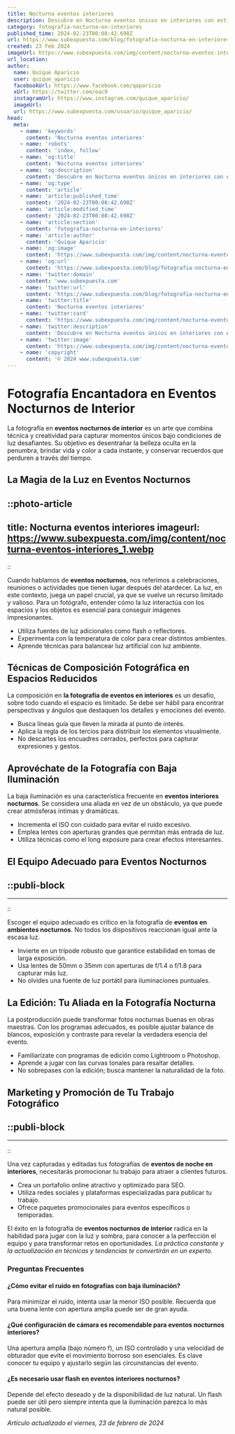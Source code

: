 ```yaml
---
title: Nocturna eventos interiores
description: Descubre en Nocturna eventos únicos en interiores con estilo y elegancia. Vive experiencias nocturnas inolvidables. Tu noche ideal te espera.
category: fotografia-nocturna-en-interiores
published_time: 2024-02-23T00:08:42.698Z
url: https://www.subexpuesta.com/blog/fotografia-nocturna-en-interiores/nocturna-eventos-interiores
created: 23 Feb 2024
imageUrl: https://www.subexpuesta.com/img/content/nocturna-eventos-interiores_1.webp
url_location:
author:
  name: Quique Aparicio
  user: quique_aparicio
  facebookUrl: https://www.facebook.com/qaparicio
  xUrl: https://twitter.com/eac9
  instagramUrl: https://www.instagram.com/quique_aparicio/
  imageUrl: 
  url: https://www.subexpuesta.com/usuario/quique_aparicio/
head:
  meta:
    - name: 'keywords'
      content: 'Nocturna eventos interiores'
    - name: 'robots'
      content: 'index, follow'
    - name: 'og:title'
      content: 'Nocturna eventos interiores'
    - name: 'og:description'
      content: 'Descubre en Nocturna eventos únicos en interiores con estilo y elegancia. Vive experiencias nocturnas inolvidables. Tu noche ideal te espera.'
    - name: 'og:type'
      content: 'article'
    - name: 'article:published_time'
      content: '2024-02-23T00:08:42.698Z'
    - name: 'article:modified_time'
      content: '2024-02-23T00:08:42.698Z'
    - name: 'article:section'
      content: 'fotografia-nocturna-en-interiores'
    - name: 'article:author'
      content: 'Quique Aparicio'
    - name: 'og:image'
      content: 'https://www.subexpuesta.com/img/content/nocturna-eventos-interiores_1.webp'
    - name: 'og:url'
      content: 'https://www.subexpuesta.com/blog/fotografia-nocturna-en-interiores/nocturna-eventos-interiores'
    - name: 'twitter:domain'
      content: 'www.subexpuesta.com'
    - name: 'twitter:url'
      content: 'https://www.subexpuesta.com/blog/fotografia-nocturna-en-interiores/nocturna-eventos-interiores'
    - name: 'twitter:title'
      content: 'Nocturna eventos interiores'
    - name: 'twitter:card'
      content: 'https://www.subexpuesta.com/img/content/nocturna-eventos-interiores_1.webp'
    - name: 'twitter:description'
      content: 'Descubre en Nocturna eventos únicos en interiores con estilo y elegancia. Vive experiencias nocturnas inolvidables. Tu noche ideal te espera.'
    - name: 'twitter:image'
      content: 'https://www.subexpuesta.com/img/content/nocturna-eventos-interiores_1.webp'
    - name: 'copyright'
      content: '© 2024 www.subexpuesta.com'
---
```

# Fotografía Encantadora en Eventos Nocturnos de Interior

La fotografía en **eventos nocturnos de interior** es un arte que combina técnica y creatividad para capturar momentos únicos bajo condiciones de luz desafiantes. Su objetivo es desentrañar la belleza oculta en la penumbra, brindar vida y color a cada instante, y conservar recuerdos que perduren a través del tiempo.

## La Magia de la Luz en Eventos Nocturnos


::photo-article
---
title: Nocturna eventos interiores
imageurl: https://www.subexpuesta.com/img/content/nocturna-eventos-interiores_1.webp
---
::



Cuando hablamos de **eventos nocturnos**, nos referimos a celebraciones, reuniones o actividades que tienen lugar después del atardecer. La luz, en este contexto, juega un papel crucial, ya que se vuelve un recurso limitado y valioso. Para un fotógrafo, entender cómo la luz interactúa con los espacios y los objetos es esencial para conseguir imágenes impresionantes.

- Utiliza fuentes de luz adicionales como flash o reflectores.
- Experimenta con la temperatura de color para crear distintos ambientes.
- Aprende técnicas para balancear luz artificial con luz ambiente.

## Técnicas de Composición Fotográfica en Espacios Reducidos

La composición en **la fotografía de eventos en interiores** es un desafío, sobre todo cuando el espacio es limitado. Se debe ser hábil para encontrar perspectivas y ángulos que destaquen los detalles y emociones del evento.

- Busca líneas guía que lleven la mirada al punto de interés.
- Aplica la regla de los tercios para distribuir los elementos visualmente.
- No descartes los encuadres cerrados, perfectos para capturar expresiones y gestos.

## Aprovéchate de la Fotografía con Baja Iluminación

La baja iluminación es una característica frecuente en **eventos interiores nocturnos**. Se considera una aliada en vez de un obstáculo, ya que puede crear atmósferas íntimas y dramáticas.

- Incrementa el ISO con cuidado para evitar el ruido excesivo.
- Emplea lentes con aperturas grandes que permitan más entrada de luz.
- Utiliza técnicas como el long exposure para crear efectos interesantes.

## El Equipo Adecuado para Eventos Nocturnos


  ::publi-block
  ---
  ---
  ::
  
  

Escoger el equipo adecuado es crítico en la fotografía de **eventos en ambientes nocturnos**. No todos los dispositivos reaccionan igual ante la escasa luz.

- Invierte en un trípode robusto que garantice estabilidad en tomas de larga exposición.
- Usa lentes de 50mm o 35mm con aperturas de f/1.4 o f/1.8 para capturar más luz.
- No olvides una fuente de luz portátil para iluminaciones puntuales.

## La Edición: Tu Aliada en la Fotografía Nocturna

La postproducción puede transformar fotos nocturnas buenas en obras maestras. Con los programas adecuados, es posible ajustar balance de blancos, exposición y contraste para revelar la verdadera esencia del evento.

- Familiarízate con programas de edición como Lightroom o Photoshop.
- Aprende a jugar con las curvas tonales para resaltar detalles.
- No sobrepases con la edición; busca mantener la naturalidad de la foto.

## Marketing y Promoción de Tu Trabajo Fotográfico


  ::publi-block
  ---
  ---
  ::
  
  

Una vez capturadas y editadas tus fotografías de **eventos de noche en interiores**, necesitarás promocionar tu trabajo para atraer a clientes futuros.

- Crea un portafolio online atractivo y optimizado para SEO.
- Utiliza redes sociales y plataformas especializadas para publicar tu trabajo.
- Ofrece paquetes promocionales para eventos específicos o temporadas.

El éxito en la fotografía de **eventos nocturnos de interior** radica en la habilidad para jugar con la luz y sombra, para conocer a la perfección el equipo y para transformar retos en oportunidades. *La práctica constante y la actualización en técnicas y tendencias te convertirán en un experto.*

### Preguntas Frecuentes

#### ¿Cómo evitar el ruido en fotografías con baja iluminación?

Para minimizar el ruido, intenta usar la menor ISO posible. Recuerda que una buena lente con apertura amplia puede ser de gran ayuda.

#### ¿Qué configuración de cámara es recomendable para eventos nocturnos interiores?

Una apertura amplia (bajo número f), un ISO controlado y una velocidad de obturador que evite el movimiento borroso son esenciales. Es clave conocer tu equipo y ajustarlo según las circunstancias del evento.

#### ¿Es necesario usar flash en eventos interiores nocturnos?

Depende del efecto deseado y de la disponibilidad de luz natural. Un flash puede ser útil pero siempre intenta que la iluminación parezca lo más natural posible.

_Artículo actualizado el viernes, 23 de febrero de 2024_